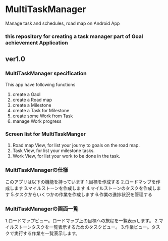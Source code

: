 # MultiTaskManager
Manage task and schedules, road map on Android App

### this repository for creating a task manager part of Goal achievement Application

## ver1.0
### MultiTaskManager specification
This app have following functions
1. create a Gaol
2. create a Road map
3. create a Milestone
4. create a Task for Milestone
5. create some Work from Task
6. manage Work progress

### Screen list for MultiTaskManger
1. Road map View, for list your journy to goals on the road map.
2. Task View, for list your milestone tasks.
3. Work View, for list your work to be done in the task.

### MultiTaskManagerの仕様
このアプリは以下の機能を持っています
1.目標を作成する
2.ロードマップを作成します
3.マイルストーンを作成します
4.マイルストーンのタスクを作成します
5.タスクからいくつかの作業を作成します
6.作業の進捗状況を管理する

### MultiTaskManagerの画面一覧
1.ロードマップビュー。ロードマップ上の目標への旅程を一覧表示します。
2.マイルストーンタスクを一覧表示するためのタスクビュー。
3.作業ビュー。タスクで実行する作業を一覧表示します。
